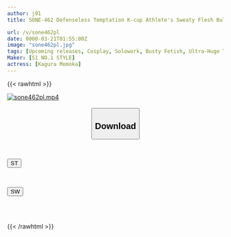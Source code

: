 ```yaml
---
author: j91
title: SONE-462 Defenseless Temptation K-cup Athlete's Sweaty Flesh Bullet Sex. When She Takes Off Her Uniform, You'll Be Surprised At Her Boobs!! Kagura Momoka

url: /v/sone462pl
date: 0000-03-21T01:55:00Z
image: "sone462pl.jpg"
tags: [Upcoming releases, Cosplay, Solowork, Busty Fetish, Ultra-Huge Tits, Sport, Acme · Orgasm]
Maker: [S1 NO.1 STYLE]
actress: [Kagura Momoka]
---
```



{{< rawhtml >}}

<div class="video" data-videoid="pending_link.html">
    <a href="javascript:;">
        <img src="/v/sone462pl/sone462pl.jpg" width="WIDTH" height="HEIGHT" alt="sone462pl.mp4" loading="lazy">
    </a>
</div>

<script type="text/javascript" src="https://j91.asia/asset/on-demand-pend.js"></script>

<br>
  <link rel="stylesheet" href="https://j91.asia/asset/bs5.css">
  
  <center>
  <button class="btn btn-primary" type="button" data-bs-toggle="collapse" data-bs-target=".multi-collapse" aria-expanded="false" aria-controls="multiCollapseExample1 multiCollapseExample2"><h2>Download</h2></button></center>
</p>
<div class="row">
  <div class="col">
    <div class="collapse multi-collapse" id="multiCollapseExample1">
      <div class="card card-body">
	      	      <br>
<div class="buttons">  
<p><a href="https://j91.asia/pending_link.html" target="_blank"><button class="btn-hover color-3"><i class="fa fa-download"></i> ST</button></a></p></div>
    </div>
  </div>
</div>
  <div class="col">
    <div class="collapse multi-collapse" id="multiCollapseExample2">
      <div class="card card-body">
	      <br>
<div class="buttons">
<p><a href="https://j91.asia/pending_link.html" target="_blank"><button class="btn-hover color-2"><i class="fa fa-download"></i> SW</button></a></p></div>
<br><br>
      </div>
    </div>
  </div>
</div>

{{< /rawhtml >}}